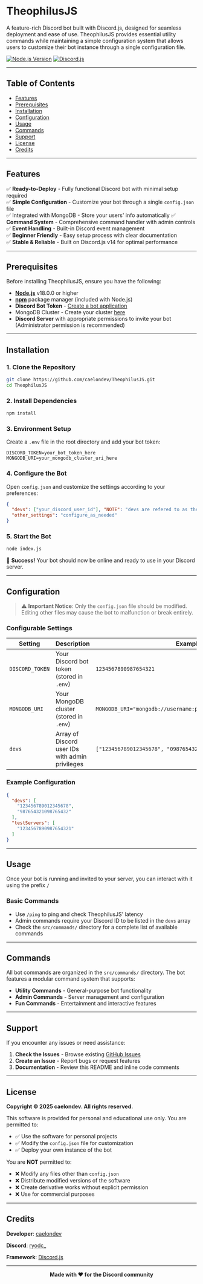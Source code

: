 # TheophilusJS

A feature-rich Discord bot built with Discord.js, designed for seamless deployment and ease of use. TheophilusJS provides essential utility commands while maintaining a simple configuration system that allows users to customize their bot instance through a single configuration file.

[![Node.js Version](https://img.shields.io/badge/node-%3E%3D18.0.0-brightgreen)](https://nodejs.org/)
[![Discord.js](https://img.shields.io/badge/discord.js-v14-blue)](https://discord.js.org/)

---

## Table of Contents

- [Features](#features)
- [Prerequisites](#prerequisites)
- [Installation](#installation)
- [Configuration](#configuration)
- [Usage](#usage)
- [Commands](#commands)
- [Support](#support)
- [License](#license)
- [Credits](#credits)

---

## Features

✅ **Ready-to-Deploy** - Fully functional Discord bot with minimal setup required  
✅ **Simple Configuration** - Customize your bot through a single `config.json` file  
✅ Integrated with MongoDB - Store your users' info automatically
✅ **Command System** - Comprehensive command handler with admin controls  
✅ **Event Handling** - Built-in Discord event management  
✅ **Beginner Friendly** - Easy setup process with clear documentation    
✅ **Stable & Reliable** - Built on Discord.js v14 for optimal performance

---

## Prerequisites

Before installing TheophilusJS, ensure you have the following:

- **[Node.js](https://nodejs.org/)** v18.0.0 or higher
- **[npm](https://www.npmjs.com/get-npm)** package manager (included with Node.js)
- **Discord Bot Token** - [Create a bot application](https://discord.com/developers/applications)
- MongoDB Cluster - Create your cluster [here](cloud.mongodb.com)
- **Discord Server** with appropriate permissions to invite your bot (Administrator permission is recommended)

---

## Installation

### 1. Clone the Repository
```bash
git clone https://github.com/caelondev/TheophilusJS.git
cd TheophilusJS
```

### 2. Install Dependencies
```bash
npm install
```

### 3. Environment Setup
Create a `.env` file in the root directory and add your bot token:
```env
DISCORD_TOKEN=your_bot_token_here
MONGODB_URI=your_mongodb_cluster_uri_here
```

### 4. Configure the Bot
Open `config.json` and customize the settings according to your preferences:
```json
{
  "devs": ["your_discord_user_id"], "NOTE": "devs are refered to as the bot admin(s)",
  "other_settings": "configure_as_needed"
}
```

### 5. Start the Bot
```bash
node index.js
```

🎉 **Success!** Your bot should now be online and ready to use in your Discord server.

---

## Configuration

> ⚠️ **Important Notice**: Only the `config.json` file should be modified. Editing other files may cause the bot to malfunction or break entirely.

### Configurable Settings

| Setting | Description | Example |
|---------|-------------|---------|
| `DISCORD_TOKEN` | Your Discord bot token (stored in `.env`) | `1234567890987654321` |
| `MONGODB_URI` | Your MongoDB cluster (stored in `.env`) | `MONGODB_URI="mongodb://username:password@host:port/database"`
| `devs` | Array of Discord user IDs with admin privileges | `["123456789012345678", "098765432123456789"]` |

### Example Configuration
```json
{
  "devs": [
    "123456789012345678",
    "987654321098765432"
  ],
  "testServers": [
    "1234567890987654321"
  ]
}
```

---

## Usage

Once your bot is running and invited to your server, you can interact with it using the prefix `/`

### Basic Commands
- Use `/ping` to ping and check TheophilusJS' latency
- Admin commands require your Discord ID to be listed in the `devs` array
- Check the `src/commands/` directory for a complete list of available commands

---

## Commands

All bot commands are organized in the `src/commands/` directory. The bot features a modular command system that supports:

- **Utility Commands** - General-purpose bot functionality
- **Admin Commands** - Server management and configuration
- **Fun Commands** - Entertainment and interactive features

---

## Support

If you encounter any issues or need assistance:

1. **Check the Issues** - Browse existing [GitHub Issues](https://github.com/caelondev/TheophilusJS/issues)
2. **Create an Issue** - Report bugs or request features
3. **Documentation** - Review this README and inline code comments

---

## License

**Copyright © 2025 caelondev. All rights reserved.**

This software is provided for personal and educational use only. You are permitted to:
- ✅ Use the software for personal projects
- ✅ Modify the `config.json` file for customization
- ✅ Deploy your own instance of the bot

You are **NOT** permitted to:
- ❌ Modify any files other than `config.json`
- ❌ Distribute modified versions of the software
- ❌ Create derivative works without explicit permission
- ❌ Use for commercial purposes

---

## Credits

**Developer**: [caelondev](https://github.com/caelondev)  

**Discord**: [ryodc_](https://discord.com/users/1264839050427367570)

**Framework**: [Discord.js](https://discord.js.org/)  

---

<div align="center">
  <strong>Made with ❤️ for the Discord community</strong>
</div>

